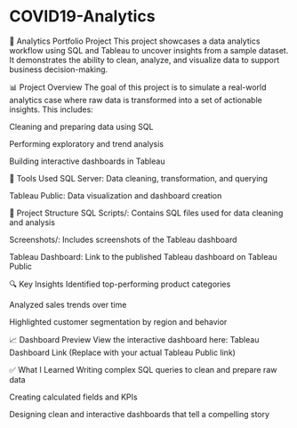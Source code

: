 # COVID19-Analytics

🧠 Analytics Portfolio Project
This project showcases a data analytics workflow using SQL and Tableau to uncover insights from a sample dataset. It demonstrates the ability to clean, analyze, and visualize data to support business decision-making.

📊 Project Overview
The goal of this project is to simulate a real-world analytics case where raw data is transformed into a set of actionable insights. This includes:

Cleaning and preparing data using SQL

Performing exploratory and trend analysis

Building interactive dashboards in Tableau

🧩 Tools Used
SQL Server: Data cleaning, transformation, and querying

Tableau Public: Data visualization and dashboard creation

📁 Project Structure
SQL Scripts/: Contains SQL files used for data cleaning and analysis

Screenshots/: Includes screenshots of the Tableau dashboard

Tableau Dashboard: Link to the published Tableau dashboard on Tableau Public

🔍 Key Insights
Identified top-performing product categories

Analyzed sales trends over time

Highlighted customer segmentation by region and behavior

📈 Dashboard Preview
View the interactive dashboard here: Tableau Dashboard Link
(Replace with your actual Tableau Public link)

✅ What I Learned
Writing complex SQL queries to clean and prepare raw data

Creating calculated fields and KPIs

Designing clean and interactive dashboards that tell a compelling story
